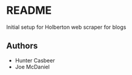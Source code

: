 # README

Initial setup for Holberton web scraper for blogs

## Authors

* Hunter Casbeer
* Joe McDaniel
